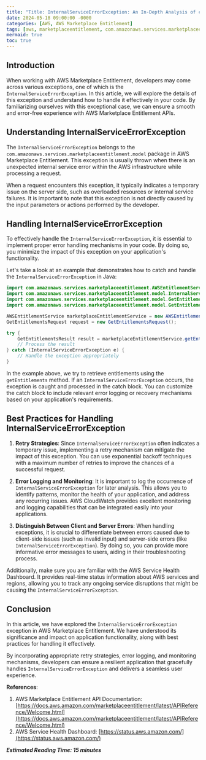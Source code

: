 ```yaml
---
title: "Title: InternalServiceErrorException: An In-Depth Analysis of com.amazonaws.services.marketplaceentitlement.model in AWS Marketplace Entitlement"
date: 2024-05-18 09:00:00 -0000
categories: [AWS, AWS Marketplace Entitlement]
tags: [aws, marketplaceentitlement, com.amazonaws.services.marketplaceentitlement.model]
mermaid: true
toc: true
---
```



## Introduction

When working with AWS Marketplace Entitlement, developers may come across various exceptions, one of which is the `InternalServiceErrorException`. In this article, we will explore the details of this exception and understand how to handle it effectively in your code. By familiarizing ourselves with this exceptional case, we can ensure a smooth and error-free experience with AWS Marketplace Entitlement APIs.

## Understanding InternalServiceErrorException

The `InternalServiceErrorException` belongs to the `com.amazonaws.services.marketplaceentitlement.model` package in AWS Marketplace Entitlement. This exception is usually thrown when there is an unexpected internal service error within the AWS infrastructure while processing a request.

When a request encounters this exception, it typically indicates a temporary issue on the server side, such as overloaded resources or internal service failures. It is important to note that this exception is not directly caused by the input parameters or actions performed by the developer.

## Handling InternalServiceErrorException

To effectively handle the `InternalServiceErrorException`, it is essential to implement proper error handling mechanisms in your code. By doing so, you minimize the impact of this exception on your application's functionality.

Let's take a look at an example that demonstrates how to catch and handle the `InternalServiceErrorException` in Java:

```java
import com.amazonaws.services.marketplaceentitlement.AWSEntitlementService;
import com.amazonaws.services.marketplaceentitlement.model.InternalServiceErrorException;
import com.amazonaws.services.marketplaceentitlement.model.GetEntitlementsRequest;
import com.amazonaws.services.marketplaceentitlement.model.GetEntitlementsResult;

AWSEntitlementService marketplaceEntitlementService = new AWSEntitlementService();
GetEntitlementsRequest request = new GetEntitlementsRequest();

try {
    GetEntitlementsResult result = marketplaceEntitlementService.getEntitlements(request);
    // Process the result
} catch (InternalServiceErrorException e) {
    // Handle the exception appropriately
}
```

In the example above, we try to retrieve entitlements using the `getEntitlements` method. If an `InternalServiceErrorException` occurs, the exception is caught and processed in the catch block. You can customize the catch block to include relevant error logging or recovery mechanisms based on your application's requirements.

## Best Practices for Handling InternalServiceErrorException

1. **Retry Strategies**: Since `InternalServiceErrorException` often indicates a temporary issue, implementing a retry mechanism can mitigate the impact of this exception. You can use exponential backoff techniques with a maximum number of retries to improve the chances of a successful request.

2. **Error Logging and Monitoring**: It is important to log the occurrence of `InternalServiceErrorException` for later analysis. This allows you to identify patterns, monitor the health of your application, and address any recurring issues. AWS CloudWatch provides excellent monitoring and logging capabilities that can be integrated easily into your applications.

3. **Distinguish Between Client and Server Errors**: When handling exceptions, it is crucial to differentiate between errors caused due to client-side issues (such as invalid input) and server-side errors (like `InternalServiceErrorException`). By doing so, you can provide more informative error messages to users, aiding in their troubleshooting process.

Additionally, make sure you are familiar with the AWS Service Health Dashboard. It provides real-time status information about AWS services and regions, allowing you to track any ongoing service disruptions that might be causing the `InternalServiceErrorException`.

## Conclusion

In this article, we have explored the `InternalServiceErrorException` exception in AWS Marketplace Entitlement. We have understood its significance and impact on application functionality, along with best practices for handling it effectively.

By incorporating appropriate retry strategies, error logging, and monitoring mechanisms, developers can ensure a resilient application that gracefully handles `InternalServiceErrorException` and delivers a seamless user experience.

**References**:

1. AWS Marketplace Entitlement API Documentation: [https://docs.aws.amazon.com/marketplaceentitlement/latest/APIReference/Welcome.html](https://docs.aws.amazon.com/marketplaceentitlement/latest/APIReference/Welcome.html)
2. AWS Service Health Dashboard: [https://status.aws.amazon.com/](https://status.aws.amazon.com/)

***Estimated Reading Time: 15 minutes***